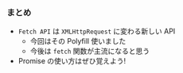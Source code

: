 ### まとめ
* `Fetch API` は `XMLHttpRequest` に変わる新しい API
  - 今回はその Polyfill 使いました
  - 今後は `fetch` 関数が主流になると思う
* Promise の使い方はぜひ覚えよう!
